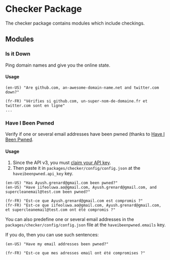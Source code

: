 # Checker Package

The checker package contains modules which include checkings.

## Modules

### Is it Down

Ping domain names and give you the online state.

#### Usage

```
(en-US) "Are github.com, an-awesome-domain-name.net and twitter.com down?"

(fr-FR) "Vérifies si github.com, un-super-nom-de-domaine.fr et twitter.com sont en ligne"
...
```

### Have I Been Pwned

Verify if one or several email addresses have been pwned (thanks to [Have I Been Pwned](https://haveibeenpwned.com/).

#### Usage

1. Since the API v3, you must [claim your API key](https://haveibeenpwned.com/API/Key).
2. Then paste it in `packages/checker/config/config.json` at the `haveibeenpwned.api_key` key.

```
(en-US) "Has Ayush.grenard@gmail.com been pwned?"
(en-US) "Have iifeoluwa.ao@gmail.com, Ayush.grenard@gmail.com, and supercleanemail@test.com been pwned?"

(fr-FR) "Est-ce que Ayush.grenard@gmail.com est compromis ?"
(fr-FR) "Est-ce que iifeoluwa.ao@gmail.com, Ayush.grenard@gmail.com, et supercleanemail@test.com ont été compromis ?"
```

You can also predefine one or several email addresses in the `packages/checker/config/config.json` file at the `haveibeenpwned.emails` key.

If you do, then you can use such sentences:

```
(en-US) "Have my email addresses been pwned?"

(fr-FR) "Est-ce que mes adresses email ont été compromises ?"
```
